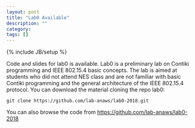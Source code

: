 ```yaml
---
layout: post
title: "Lab0 Available"
description: ""
category: 
tags: []
---
```

{% include JB/setup %}

Code and slides for lab0 is available. 
Lab0 is a preliminary lab on Contiki programming and IEEE 802.15.4 basic concepts. 
The lab is aimed at students who did not attend NES class and are not familiar with basic Contiki programming and the general architecture of the IEEE 802.15.4 protocol. 
You can download the material cloning the repo lab0:
```
git clone https://github.com/lab-anaws/lab0-2018.git
```

You can also browse the code from  <https://github.com/lab-anaws/lab0-2018>

